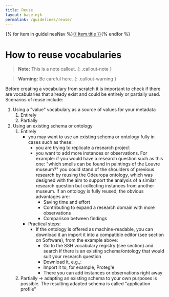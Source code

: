 ```yaml
---
title: Reuse
layout: base.njk
permalink: /guidelines/reuse/
---
```

<nav class="localNav">
  {% for item in guidelinesNav %}<a href="{{ item.url }}" class="{% if page.url == item.url %}active{% endif %}">{{ item.title }}</a>{% endfor %}
</nav>

# How to reuse vocabularies

> **Note:** This is a note callout.
{: .callout-note }

> **Warning:** Be careful here.
{: .callout-warning }


Before creating a vocabulary from scratch it is important to check if there are vocabularies that already exist and could be entirely or partially used. Scenarios of reuse include:

1) Using a "value" vocabulary as a source of values for your metadata
    1) Entirely
    2) Partially
2) Using an existing schema or ontology
    1) Entirely
        - you may want to use an existing schema or ontology fully in cases such as these:
            - you are trying to replicate a research project
            - you want to add more instances or observations. For example: if you would have a research question such as this one: "which smells can be found in paintings of the Louvre museum?" you could stand of the shoulders of previous research by reusing the Odeuropa ontology, which was designed with the aim to support the analysis of a similar research question but collecting instances from another museum. If an ontology is fully reused, the obvious advantages are:
                - Saving time and effort
                - Contributing to expand a research domain with more observations
                - Comparison between findings
        - Practical steps:
            - If the ontology is offered as machine-readable, you can download it an import it into a compatible editor (see section on Software), from the example above:
                - Go to the SSH vocabulary registry (see section) and search if there is an existing schema/ontology that would suit your research question
                - Download it, e.g.,:
                - Import it to, for example, Proteg'e
                - There you can add instances or observations right away
    2) Partially -> adapting an existing schema to your own purposes is possible. The resulting adapted schema is called "application profile"